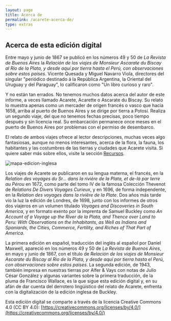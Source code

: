 ```yaml
---
layout: page
title: Acerca de
permalink: /acarete-acerca-de/
type: extras
---
```


## Acerca de esta edición digital

Entre mayo y junio de 1867 se publicó en los números 49 y 50 de _La Revista de Buenos Aires_ la _Relación de los viajes de Monsieur Ascarate du Biscay al Rio de la Plata, y desde aquí por tierra hasta el Perú, con observaciones sobre estos países_. Vicente Quesada y Miguel Navarro Viola, directores del singular "periódico destinado á la República Argentina, la Oriental del Uruguay y del Paraguay", lo calificaron como "Un libro curioso y raro".

Y no están tan errados. No tenemos muchos datos acerca del autor de este informe, a veces llamado Acarete, Acarette o Ascarate du Biscay. Su relato lo muestra apenas como un mercader de origen francés o vasco que hacia 1658, arriba al puerto de Buenos Aires y se dirige por tierra a Potosí. Realiza un segundo viaje, del que no tenemos fechas precisas, poco tiempo después y sin licencia real. Su embarcación permanece once meses en el puerto de Buenos Aires por problemas con el permiso de desembarco.

El relato de ambos viajes ofrece al lector descripciones, muchas veces algo fantasiosas, aunque no menos interesantes, acerca de la flora, la fauna, los habitantes y las costumbres de las tierras y ciudades que Acarete visita. Si quiere saber más sobre ellos, visite la sección [Recursos]({{site.baseurl}}/acarete-recursos/).

![mapa-edicion-inglesa]({{site.baseurl}}/assets/img/acarete-1698-map-copy.jpg)

Los viajes de Acarete se publicaron en su lengua materna, el francés, en la _Relation des voyages du Sr… dans la rivière de la Plata, et de-là par terre au Pérou_ en 1672, como parte del tomo IV de la famosa Colección Thevenot de _Relations De Divers Voyages Curieux_, y en 1696, de forma independente, en la _Relation des voyages dans la rivière de la Plate_. Dos años más tarde vio la luz la edición de Londres, de 1698, junto con los informes de otros dos viajeros en un volumen titulado _Voyages and Discoveries in South America_, y en formato exento por la imprenta de Samuel Buckley como _An Account of a Voyage up the River de la Plata, and Thence over Land to Peru: With Observations on the Inhabitants, as Well as Indians and Spaniards, the Cities, Commerce, Fertility, and Riches of That Part of America_. 

La primera edición en español, traducción del inglés al español por Daniel Maxwell, apareció en los números 49 y 50 de _La Revista de Buenos Aires_, en mayo y junio de 1867, con el título de _Relación de los viajes de Monsieur Ascarate du Biscay al Rio de la Plata, y desde aquí por tierra hasta el Perú, con observaciones sobre estos paises_. La segunda edición, de 1943, también impresa en nuestras tierras por Alfer & Vays con notas de Julio César González y algunas variantes sobre la primera traducción, de la pluma de Francisco Wallace, es la que sigue esta edición digital y, en su afán de dar cuenta del derrotero lingüístico del relato de Acarete, enfrenta con la digitalización de la edición inglesa de Buckley.

Esta edición digital se comparte a través de la licencia Creative Commons 4.0 (CC BY 4.0): [https://creativecommons.org/licenses/by/4.0/](https://creativecommons.org/licenses/by/4.0/)
